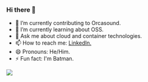 ### Hi there 👋

- 🔭 I’m currently contributing to Orcasound.
- 🌱 I’m currently learning about OSS. 
- 💬 Ask me about cloud and container technologies.
- 📫 How to reach me: <a href="https://www.linkedin.com/in/karan-mishra-1224681a2/">LinkedIn.</a>
- 😄 Pronouns: He/Him.
- ⚡ Fun fact: I'm Batman.

<img src="https://github-readme-stats.vercel.app/api/top-langs/?username=karan2704&theme=dark&layout=compact">
